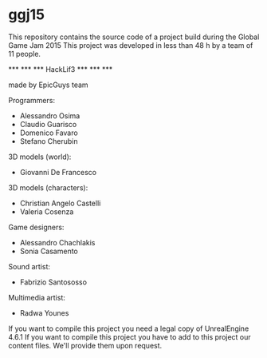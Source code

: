 # ggj15

This repository contains the source code of a project build during the Global Game Jam 2015
This project was developed in less than 48 h by a team of 11 people.

*** *** *** HackLif3 *** *** ***

made by EpicGuys team

Programmers:
- Alessandro Osima
- Claudio Guarisco
- Domenico Favaro
- Stefano Cherubin

3D models (world):
- Giovanni De Francesco

3D models (characters):
- Christian Angelo Castelli
- Valeria Cosenza

Game designers:
- Alessandro Chachlakis
- Sonia Casamento

Sound artist:
- Fabrizio Santososso

Multimedia artist:
- Radwa Younes


If you want to compile this project you need a legal copy of UnrealEngine 4.6.1
If you want to compile this project you have to add to this project our content files. We'll provide them upon request.
